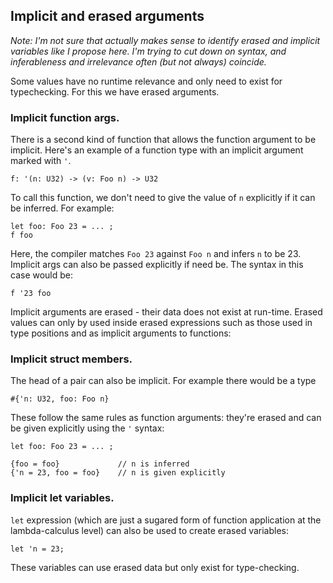 ## Implicit and erased arguments

_Note: I'm not sure that actually makes sense to identify erased and implicit
variables like I propose here. I'm trying to cut down on syntax, and
inferableness and irrelevance often (but not always) coincide._

Some values have no runtime relevance and only need to exist for typechecking.
For this we have erased arguments.

### Implicit function args.

There is a second kind of function that allows the function argument to be
implicit. Here's an example of a function type with an implicit argument marked
with `'`.

    f: '(n: U32) -> (v: Foo n) -> U32

To call this function, we don't need to give the value of `n` explicitly if it
can be inferred. For example:

    let foo: Foo 23 = ... ;
    f foo

Here, the compiler matches `Foo 23` against `Foo n` and infers `n` to be 23.
Implicit args can also be passed explicitly if need be. The syntax in this case
would be:

    f '23 foo

Implicit arguments are erased - their data does not exist at run-time. Erased
values can only by used inside erased expressions such as those used in type
positions and as implicit arguments to functions:

### Implicit struct members.

The head of a pair can also be implicit. For example there would be a type

    #{'n: U32, foo: Foo n}

These follow the same rules as function arguments: they're erased and can be
given explicitly using the `'` syntax:

    let foo: Foo 23 = ... ;
    
    {foo = foo}             // n is inferred
    {'n = 23, foo = foo}    // n is given explicitly

### Implicit let variables.

`let` expression (which are just a sugared form of function application at the
lambda-calculus level) can also be used to create erased variables:

    let 'n = 23;

These variables can use erased data but only exist for type-checking.

